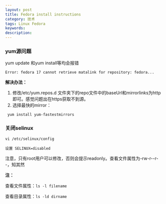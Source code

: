 ```yaml
---
layout: post
title: Fedora install instructions
category: 技术
tags: Linux Fedora
keywords: 
description: 
---
```


### yum源问题

yum update 和yum install等均会报错

```
Error: fedora 17 cannot retrieve matalink for repository: fedora...
```

**解决办法：**

1. 修改/etc/yum.repos.d 文件夹下的repo文件中的baseUrl和mirrorlinks为http即可。感觉问题出在https获取不到源。
2. 选择最快的mirror：

```
 yum install yum-fastestmirrors
```



### 关闭selinux

```
vi /etc/selinux/config 

设置 SELINUX=disabled
```

注意，只有root用户可以修改，否则会提示readonly。查看文件属性为-rw-r--r--，知其然

**注：**

查看文件属性：`ls -l filename`

查看目录属性：`ls -ld dirname`